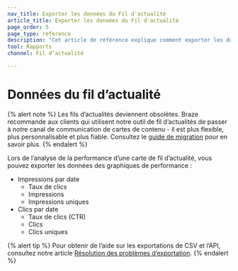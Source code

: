 ```yaml
---
nav_title: Exporter les données du Fil d'actualité
article_title: Exporter les données du Fil d'actualité
page_order: 5
page_type: reference
description: "Cet article de référence explique comment exporter les données du fil d’actualités."
tool: Rapports
channel: Fil d’actualité

---
```


# Données du fil d’actualité

{% alert note %}
Les fils d’actualités deviennent obsolètes. Braze recommande aux clients qui utilisent notre outil de fil d’actualités de passer à notre canal de communication de cartes de contenu - il est plus flexible, plus personnalisable et plus fiable. Consultez le [guide de migration]({{site.baseurl}}/user_guide/message_building_by_channel/content_cards/migrating_from_news_feed/) pour en savoir plus.
{% endalert %}

Lors de l’analyse de la performance d’une carte de fil d’actualité, vous pouvez exporter les données des graphiques de performance :

- Impressions par date
    - Taux de clics
    - Impressions
    - Impressions uniques
- Clics par date
    - Taux de clics (CTR)
    - Clics
    - Clics uniques

{% alert tip %}
Pour obtenir de l’aide sur les exportations de CSV et l’API, consultez notre article [Résolution des problèmes d’exportation]({{site.baseurl}}/user_guide/data_and_analytics/export_braze_data/export_troubleshooting/).
{% endalert %}